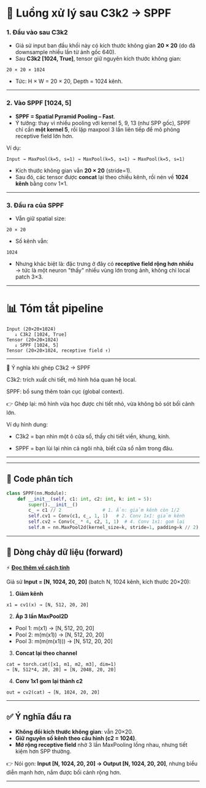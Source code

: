 

# 🔄 Luồng xử lý sau C3k2 → SPPF

### 1. Đầu vào sau **C3k2**

* Giả sử input ban đầu khối này có kích thước không gian **20 × 20** (do đã downsample nhiều lần từ ảnh gốc 640).
* Sau **C3k2 \[1024, True]**, tensor giữ nguyên kích thước không gian:

```
20 × 20 × 1024
```

* Tức: H × W = 20 × 20, Depth = 1024 kênh.

---

### 2. Vào **SPPF \[1024, 5]**

* **SPPF = Spatial Pyramid Pooling – Fast**.
* Ý tưởng: thay vì nhiều pooling với kernel 5, 9, 13 (như SPP gốc), SPPF chỉ cần **một kernel 5**, rồi lặp maxpool 3 lần liên tiếp để mô phỏng receptive field lớn hơn.

Ví dụ:

```
Input → MaxPool(k=5, s=1) → MaxPool(k=5, s=1) → MaxPool(k=5, s=1)
```

* Kích thước không gian vẫn **20 × 20** (stride=1).
* Sau đó, các tensor được **concat** lại theo chiều kênh, rồi nén về **1024 kênh** bằng conv 1×1.

---

### 3. Đầu ra của **SPPF**

* Vẫn giữ spatial size:

```
20 × 20
```

* Số kênh vẫn:

```
1024
```

* Nhưng khác biệt là: đặc trưng ở đây có **receptive field rộng hơn nhiều** → tức là một neuron "thấy" nhiều vùng lớn trong ảnh, không chỉ local patch 3×3.

---

# 📊 Tóm tắt pipeline

```
Input (20×20×1024)
   ↓ C3k2 [1024, True]
Tensor (20×20×1024)
   ↓ SPPF [1024, 5]
Tensor (20×20×1024, receptive field ↑)
```

---
🧠 Ý nghĩa khi ghép C3k2 → SPPF

C3k2: trích xuất chi tiết, mô hình hóa quan hệ local.

SPPF: bổ sung thêm toàn cục (global context).

👉 Ghép lại: mô hình vừa học được chi tiết nhỏ, vừa không bỏ sót bối cảnh lớn.

Ví dụ hình dung:

- C3k2 = bạn nhìn một ô cửa sổ, thấy chi tiết viền, khung, kính.

- SPPF = bạn lùi lại nhìn cả ngôi nhà, biết cửa sổ nằm trong đâu.
---

---

## 🔎 Code phân tích

```python
class SPPF(nn.Module):
    def __init__(self, c1: int, c2: int, k: int = 5):
        super().__init__()
        c_ = c1 // 2               # 1. Ẩn: giảm kênh còn 1/2
        self.cv1 = Conv(c1, c_, 1, 1)   # 2. Conv 1x1: giảm kênh
        self.cv2 = Conv(c_ * 4, c2, 1, 1)  # 4. Conv 1x1: gom lại
        self.m = nn.MaxPool2d(kernel_size=k, stride=1, padding=k // 2)  # 3. MaxPool kxk
```

---

## 📐 Dòng chảy dữ liệu (forward) 

⚡ **[Đọc thêm về cách tính ](../EX/Receptive_field.md)**

Giả sử **Input = \[N, 1024, 20, 20]** (batch N, 1024 kênh, kích thước 20×20):

1. **Giảm kênh**

```
x1 = cv1(x) → [N, 512, 20, 20]
```

2. **Áp 3 lần MaxPool2D**

* Pool 1: m(x1) → \[N, 512, 20, 20]
* Pool 2: m(m(x1)) → \[N, 512, 20, 20]
* Pool 3: m(m(m(x1))) → \[N, 512, 20, 20]

3. **Concat lại theo channel**

```
cat = torch.cat([x1, m1, m2, m3], dim=1)
→ [N, 512*4, 20, 20] = [N, 2048, 20, 20]
```

4. **Conv 1x1 gom lại thành c2**

```
out = cv2(cat) → [N, 1024, 20, 20]
```

---

## ✅ Ý nghĩa đầu ra

* **Không đổi kích thước không gian**: vẫn 20×20.
* **Giữ nguyên số kênh theo cấu hình (c2 = 1024)**.
* **Mở rộng receptive field** nhờ 3 lần MaxPooling lồng nhau, nhưng tiết kiệm hơn SPP thường.

👉 Nói gọn: **Input \[N, 1024, 20, 20] → Output \[N, 1024, 20, 20]**, nhưng biểu diễn mạnh hơn, nắm được bối cảnh rộng hơn.

---
